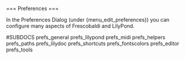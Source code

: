 === Preferences ===

In the Preferences Dialog (under {menu_edit_preferences}) you can configure 
many aspects of Frescobaldi and LilyPond.

#SUBDOCS
prefs_general
prefs_lilypond
prefs_midi
prefs_helpers
prefs_paths
prefs_lilydoc
prefs_shortcuts
prefs_fontscolors
prefs_editor
prefs_tools

